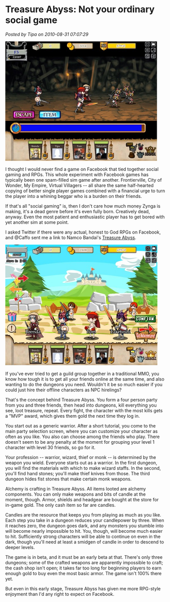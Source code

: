 # Treasure Abyss: Not your ordinary social game

*Posted by Tipa on 2010-08-31 07:07:29*

[![](../uploads/2010/08/Fullscreen-capture-8302010-63135-PM-480x376.jpg "Dungeon crawling")](../uploads/2010/08/Fullscreen-capture-8302010-63135-PM.jpg)

I thought I would never find a game on Facebook that tied together social gaming and RPGs. This whole experiment with Facebook games has typically been one spam-filled sim game after another. Frontierville, City of Wonder, My Empire, Virtual Villagers -- all share the same half-hearted copying of better single player games combined with a financial urge to turn the player into a whining beggar who is a burden on their friends.

If that's all "social gaming" is, then I don't care how much money Zynga is making, it's a dead genre before it's even fully born. Creatively dead, anyway. Even the most patient and enthusiastic player has to get bored with yet another sim at some point.

I asked Twitter if there were any actual, honest to God RPGs on Facebook, and @Caffo sent me a link to Namco Bandai's [Treasure Abyss](http://www.facebook.com/apps/application.php?id=110417579004579).

[![](../uploads/2010/08/Fullscreen-capture-8302010-74522-PM-480x380.jpg "Party selection")](../uploads/2010/08/Fullscreen-capture-8302010-74522-PM.jpg)

If you've ever tried to get a guild group together in a traditional MMO, you know how tough it is to get all your friends online at the same time, and also wanting to do the dungeons you need. Wouldn't it be so much easier if you could just hire their offline characters as NPC hirelings?

That's the concept behind Treasure Abyss. You form a four person party from you and three friends, then head into dungeons, kill everything you see, loot treasure, repeat. Every fight, the character with the most kills gets a "MVP" award, which gives them gold the next time they log in.

You start out as a generic warrior. After a short tutorial, you come to the main party selection screen, where you can customize your character as often as you like. You also can choose among the friends who play. There doesn't seem to be any penalty at the moment for grouping your level 1 character with level 30 friends, so go for it.

Your profession -- warrior, wizard, thief or monk -- is determined by the weapon you wield. Everyone starts out as a warrior. In the first dungeon, you will find the materials with which to make wizard staffs. In the second, you'll find hand stones; you'll make thief knives from those. The third dungeon hides fist stones that make certain monk weapons.

Alchemy is crafting in Treasure Abyss. All items looted are alchemy components. You can only make weapons and bits of candle at the moment, though. Armor, shields and headgear are bought at the store for in-game gold. The only cash item so far are candles.

Candles are the resource that keeps you from playing as much as you like. Each step you take in a dungeon reduces your candlepower by three. When it reaches zero, the dungeon goes dark, and any monsters you stumble into will become nearly impossible to hit. You, though, will become much easier to hit. Sufficiently strong characters will be able to continue on even in the dark, though you'll need at least a smidgen of candle in order to descend to deeper levels.

The game is in beta, and it must be an early beta at that. There's only three dungeons; some of the crafted weapons are apparently impossible to craft; the cash shop isn't open; it takes far too long for beginning players to earn enough gold to buy even the most basic armor. The game isn't 100% there yet.

But even in this early stage, Treasure Abyss has given me more RPG-style enjoyment than I'd any right to expect on Facebook.

